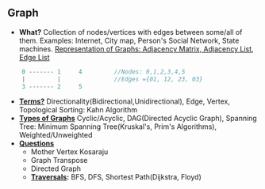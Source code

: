 ## Graph
- **What?** Collection of nodes/vertices with edges between some/all of them. Examples: Internet, City map, Person's Social Network, State machines. [Representation of Graphs: Adjacency Matrix, Adjacency List, Edge List](Representation)
```c
    0 ------- 1     4         //Nodes: 0,1,2,3,4,5
    |         |               //Edges ={01, 12, 23, 03}
    3 ------- 2     5
```
- **[Terms?](Terms)** Directionality(Bidirectional,Unidirectional), Edge, Vertex, Topological Sorting: Kahn Algorithm
- **[Types of Graphs](Types_of_Graphs)** Cyclic/Acyclic, DAG(Directed Acyclic Graph), Spanning Tree: Minimum Spanning Tree(Kruskal's, Prim's Algorithms), Weighted/Unweighted
- **[Questions](Questions)**
  - Mother Vertex Kosaraju
  - Graph Transpose
  - Directed Graph
  - **[Traversals](/DS_Questions/Algorithms/Traversals):** BFS, DFS, Shortest Path(Dijkstra, Floyd)

